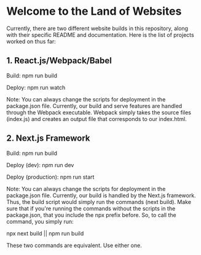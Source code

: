 # Welcome to the Land of Websites


Currently, there are two different website builds in this repository, 
along with their specific README and documentation. Here is the list of projects worked on thus far: 

## 1. React.js/Webpack/Babel  

Build: npm run build 

Deploy: npm run watch 

Note: You can always change the scripts for deployment in the package.json file. Currently, our build
and serve features are handled through the Webpack executable. Webpack simply takes the source files (index.js) and 
creates an output file that corresponds to our index.html. 


## 2. Next.js Framework 

Build: npm run build

Deploy (dev): npm run dev

Deploy (production): npm run start

Note: You can always change the scripts for deployment in the package.json file. Currently, our build
is handled by the Next.js framework. Thus, the build script would simply run the commands (next build). Make sure that if you're 
running the commands without the scripts in the package.json, that you include the npx prefix before. So, to call the command, you simply run: 

npx next build || npm run build 

These two commands are equivalent. Use either one. 